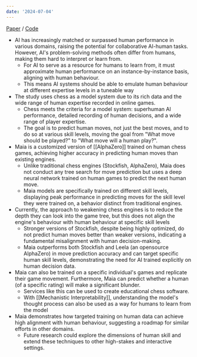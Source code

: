 ```yaml
---
date: '2024-07-04'
---
```

[Paper](https://arxiv.org/pdf/2006.01855) /  [Code](https://github.com/CSSLab/maia-chess)

- AI has increasingly matched or surpassed human performance in various domains, raising the potential for collaborative AI-human tasks. However, AI's problem-solving methods often differ from humans, making them hard to interpret or learn from.
	- For AI to serve as a resource for humans to learn from, it must approximate human performance on an instance-by-instance basis, aligning with human behaviour.
	- This means AI systems should be able to emulate human behaviour at different expertise levels in a tuneable way
- The study uses chess as a model system due to its rich data and the wide range of human expertise recorded in online games.
	- Chess meets the criteria for a model system: superhuman AI performance, detailed recording of human decisions, and a wide range of player expertise.
	- The goal is to predict human moves, not just the best moves, and to do so at various skill levels, moving the goal from "What move should be played?" to "What move will a human play?".
- Maia is a customized version of [[AlphaZero]] trained on human chess games, achieving higher accuracy in predicting human moves than existing engines.
	- Unlike traditional chess engines (Stockfish, AlphaZero), Maia does not conduct any tree search for move prediction but uses a deep neural network trained on human games to predict the next human move.
	- Maia models are specifically trained on different skill levels, displaying peak performance in predicting moves for the skill level they were trained on, a behavior distinct from traditional engines.
- Currently, the approach to weakening chess engines is to reduce the depth they can look into the game tree, but this does not align the engine's behaviour with human behaviour at specific skill levels
	- Stronger versions of Stockfish, despite being highly optimized, do not predict human moves better than weaker versions, indicating a fundamental misalignment with human decision-making.
	- Maia outperforms both Stockfish and Leela (an opensource AlphaZero) in move prediction accuracy and can target specific human skill levels, demonstrating the need for AI trained explicitly on human decision data.
- Maia can also be trained on a specific individual's games and replicate their game movement. Furthermore, Maia can predict whether a human (of a specific rating) will make a significant blunder.
	- Services like this can be used to create educational chess software.
	- With [[Mechanistic Interpretability]], understanding the model's thought process can also be used as a way for humans to learn from the model
- Maia demonstrates how targeted training on human data can achieve high alignment with human behaviour, suggesting a roadmap for similar efforts in other domains.
	- Future research could explore the dimensions of human skill and extend these techniques to other high-stakes and interactive settings.